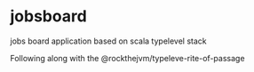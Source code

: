 # jobsboard
jobs board application based on scala typelevel stack

Following along with the @rockthejvm/typeleve-rite-of-passage
